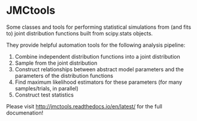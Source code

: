 # JMCtools

Some classes and tools for performing statistical simulations from (and fits to) 
joint distribution functions built from scipy.stats objects.

They provide helpful automation tools for the following analysis pipeline:

1. Combine independent distribution functions into a joint distribution
2. Sample from the joint distribution
3. Construct relationships between abstract model parameters and the parameters of the distribution functions
4. Find maximum likelihood estimators for these parameters (for many samples/trials, in parallel)
5. Construct test statistics

Please visit http://jmctools.readthedocs.io/en/latest/ for the full documenation!
